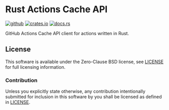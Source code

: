 # Rust Actions Cache API

[![github][github-badge]][github]
[![crates.io][crate-badge]][crate]
[![docs.rs][docs-badge]][docs]

GitHub Actions Cache API client for actions written in Rust.

## License

This software is available under the Zero-Clause BSD license, see
[LICENSE](LICENSE) for full licensing information.

### Contribution

Unless you explicitly state otherwise, any contribution intentionally submitted
for inclusion in this software by you shall be licensed as defined in
[LICENSE](LICENSE).

[github]:https://github.com/jix/rust-actions/tree/main/cache-api
[crate]:https://crates.io/crates/rust-actions-cache-api
[docs]:https://docs.rs/rust-actions-cache-api/*/rust-actions-cache-api

[github-badge]: https://img.shields.io/badge/github-jix/rust--actions/cache--api-blueviolet?style=flat-square
[crate-badge]: https://img.shields.io/crates/v/rust--actions--cache--api?style=flat-square
[docs-badge]: https://img.shields.io/badge/docs.rs-rust--actions--cache--api-informational?style=flat-square
